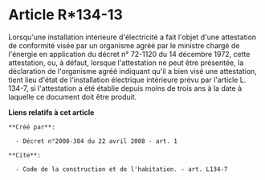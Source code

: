 # Article R*134-13

Lorsqu'une installation intérieure d'électricité a fait l'objet d'une attestation de conformité visée par un organisme agréé
par le ministre chargé de l'énergie en application du décret n° 72-1120 du 14 décembre 1972, cette attestation, ou, à défaut,
lorsque l'attestation ne peut être présentée, la déclaration de l'organisme agréé indiquant qu'il a bien visé une
attestation, tient lieu d'état de l'installation électrique intérieure prévu par l'article L. 134-7, si l'attestation a été
établie depuis moins de trois ans à la date à laquelle ce document doit être produit.

**Liens relatifs à cet article**

	**Créé par**:

	  - Décret n°2008-384 du 22 avril 2008 - art. 1

	**Cite**:

	  - Code de la construction et de l'habitation. - art. L134-7
